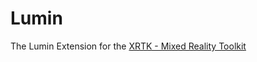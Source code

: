 # Lumin
The Lumin Extension for the [XRTK - Mixed Reality Toolkit](https://github.com/XRTK/XRTK-Core)
